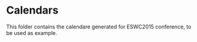 # Calendars

This folder contains the calendare generated for ESWC2015 conference, to be used as example.